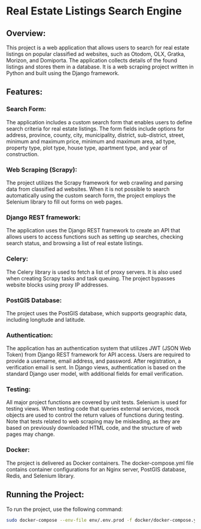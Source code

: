 # Real Estate Listings Search Engine

## Overview:
This project is a web application that allows users to search for real estate listings on popular classified ad websites, such as Otodom, OLX, Gratka, Morizon, and Domiporta. The application collects details of the found listings and stores them in a database. It is a web scraping project written in Python and built using the Django framework.

## Features:

### Search Form:
The application includes a custom search form that enables users to define search criteria for real estate listings. The form fields include options for address, province, county, city, municipality, district, sub-district, street, minimum and maximum price, minimum and maximum area, ad type, property type, plot type, house type, apartment type, and year of construction.

### Web Scraping (Scrapy):
The project utilizes the Scrapy framework for web crawling and parsing data from classified ad websites. When it is not possible to search automatically using the custom search form, the project employs the Selenium library to fill out forms on web pages.

### Django REST framework:
The application uses the Django REST framework to create an API that allows users to access functions such as setting up searches, checking search status, and browsing a list of real estate listings.

### Celery:
The Celery library is used to fetch a list of proxy servers. It is also used when creating Scrapy tasks and task queuing. The project bypasses website blocks using proxy IP addresses.

### PostGIS Database:
The project uses the PostGIS database, which supports geographic data, including longitude and latitude.

### Authentication:
The application has an authentication system that utilizes JWT (JSON Web Token) from Django REST framework for API access. Users are required to provide a username, email address, and password. After registration, a verification email is sent. In Django views, authentication is based on the standard Django user model, with additional fields for email verification.

### Testing:
All major project functions are covered by unit tests. Selenium is used for testing views. When testing code that queries external services, mock objects are used to control the return values of functions during testing. Note that tests related to web scraping may be misleading, as they are based on previously downloaded HTML code, and the structure of web pages may change.

### Docker:
The project is delivered as Docker containers. The docker-compose.yml file contains container configurations for an Nginx server, PostGIS database, Redis, and Selenium library.

## Running the Project:
To run the project, use the following command:
``` bash
sudo docker-compose --env-file env/.env.prod -f docker/docker-compose.yml up --build
```
